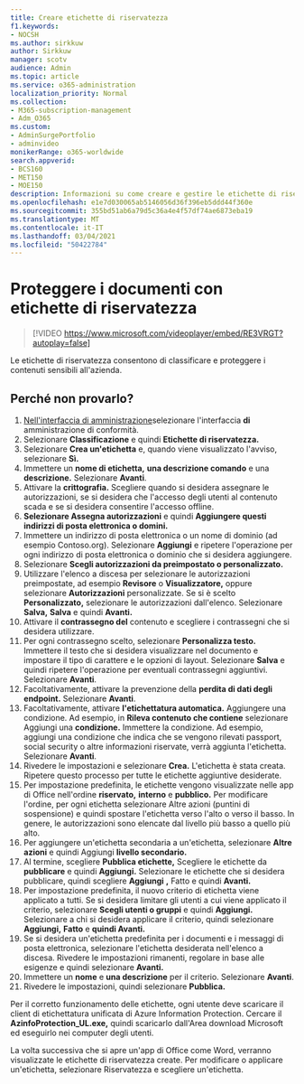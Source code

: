 ```yaml
---
title: Creare etichette di riservatezza
f1.keywords:
- NOCSH
ms.author: sirkkuw
author: Sirkkuw
manager: scotv
audience: Admin
ms.topic: article
ms.service: o365-administration
localization_priority: Normal
ms.collection:
- M365-subscription-management
- Adm_O365
ms.custom:
- AdminSurgePortfolio
- adminvideo
monikerRange: o365-worldwide
search.appverid:
- BCS160
- MET150
- MOE150
description: Informazioni su come creare e gestire le etichette di riservatezza.
ms.openlocfilehash: e1e7d030065ab5146056d36f396eb5ddd44f360e
ms.sourcegitcommit: 355bd51ab6a79d5c36a4e4f57df74ae6873eba19
ms.translationtype: MT
ms.contentlocale: it-IT
ms.lasthandoff: 03/04/2021
ms.locfileid: "50422784"
---
```

# <a name="protect-documents-with-sensitivity-labels"></a>Proteggere i documenti con etichette di riservatezza

> [!VIDEO https://www.microsoft.com/videoplayer/embed/RE3VRGT?autoplay=false]

Le etichette di riservatezza consentono di classificare e proteggere i contenuti sensibili all'azienda.

## <a name="try-it"></a>Perché non provarlo?

1. [Nell'interfaccia di amministrazione](https://admin.microsoft.com)selezionare l'interfaccia **di** amministrazione di conformità.
1. Selezionare **Classificazione** e quindi **Etichette di riservatezza.**
1. Selezionare **Crea un'etichetta** e, quando viene visualizzato l'avviso, selezionare **Sì.**
1. Immettere un **nome di etichetta,** **una descrizione comando** e una **descrizione.** Selezionare **Avanti**.
1. Attivare la **crittografia.** Scegliere quando si desidera assegnare le autorizzazioni, se si desidera che l'accesso degli utenti al contenuto scada e se si desidera consentire l'accesso offline.
1. **Selezionare Assegna autorizzazioni** e quindi **Aggiungere questi indirizzi di posta elettronica o domini.**
1. Immettere un indirizzo di posta elettronica o un nome di dominio (ad esempio Contoso.org).  Selezionare **Aggiungi** e ripetere l'operazione per ogni indirizzo di posta elettronica o dominio che si desidera aggiungere.
1. Selezionare **Scegli autorizzazioni da preimpostato o personalizzato.**
1. Utilizzare l'elenco a discesa per selezionare le autorizzazioni preimpostate, ad esempio **Revisore** o **Visualizzatore,** oppure selezionare **Autorizzazioni** personalizzate. Se si è scelto **Personalizzato,** selezionare le autorizzazioni dall'elenco. Selezionare **Salva,** **Salva** e quindi **Avanti.**
1. Attivare il **contrassegno del** contenuto e scegliere i contrassegni che si desidera utilizzare.
1. Per ogni contrassegno scelto, selezionare **Personalizza testo.** Immettere il testo che si desidera visualizzare nel documento e impostare il tipo di carattere e le opzioni di layout. Selezionare **Salva** e quindi ripetere l'operazione per eventuali contrassegni aggiuntivi. Selezionare **Avanti**.
1. Facoltativamente, attivare la prevenzione della **perdita di dati degli endpoint.** Selezionare **Avanti**.
1. Facoltativamente, attivare **l'etichettatura automatica.** Aggiungere una condizione. Ad esempio, in **Rileva contenuto che contiene** selezionare Aggiungi una **condizione.** Immettere la condizione. Ad esempio, aggiungi una condizione che indica che se vengono rilevati passport, social security o altre informazioni riservate, verrà aggiunta l'etichetta. Selezionare **Avanti**.
1. Rivedere le impostazioni e selezionare **Crea.** L'etichetta è stata creata. Ripetere questo processo per tutte le etichette aggiuntive desiderate.
1. Per impostazione predefinita, le etichette vengono visualizzate nelle app di Office nell'ordine **riservato,** **interno** e **pubblico.** Per modificare l'ordine, per  ogni etichetta selezionare Altre azioni (puntini di sospensione) e quindi spostare l'etichetta verso l'alto o verso il basso. In genere, le autorizzazioni sono elencate dal livello più basso a quello più alto.
1. Per aggiungere un'etichetta secondaria a un'etichetta, selezionare **Altre azioni** e quindi Aggiungi **livello secondario.**
1. Al termine, scegliere **Pubblica etichette,** Scegliere le etichette da **pubblicare** e quindi **Aggiungi.** Selezionare le etichette che si desidera pubblicare, quindi scegliere **Aggiungi** **,** Fatto e quindi **Avanti.**
1. Per impostazione predefinita, il nuovo criterio di etichetta viene applicato a tutti. Se si desidera limitare gli utenti a cui viene applicato il criterio, selezionare **Scegli utenti o gruppi** e quindi **Aggiungi.** Selezionare a chi si desidera applicare il criterio, quindi selezionare **Aggiungi,** **Fatto** e **quindi Avanti.**
1. Se si desidera un'etichetta predefinita per i documenti e i messaggi di posta elettronica, selezionare l'etichetta desiderata nell'elenco a discesa. Rivedere le impostazioni rimanenti, regolare in base alle esigenze e quindi selezionare **Avanti.**
1. Immettere un **nome** e **una descrizione** per il criterio. Selezionare **Avanti**.
1. Rivedere le impostazioni, quindi selezionare **Pubblica.**

Per il corretto funzionamento delle etichette, ogni utente deve scaricare il client di etichettatura unificata di Azure Information Protection. Cercare il **AzinfoProtection_UL.exe,** quindi scaricarlo dall'Area download Microsoft ed eseguirlo nei computer degli utenti.

La volta successiva che si apre un'app di Office come Word, verranno visualizzate le etichette di riservatezza create. Per modificare o applicare un'etichetta, selezionare Riservatezza e scegliere un'etichetta.


